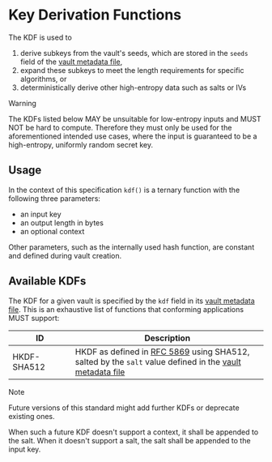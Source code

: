 # Key Derivation Functions

The KDF is used to
1. derive subkeys from the vault's seeds, which are stored in the `seeds` field of the [vault metadata file](../vault%20metadata/README.md),
2. expand these subkeys to meet the length requirements for specific algorithms, or
3. deterministically derive other high-entropy data such as salts or IVs

> [!WARNING]
> The KDFs listed below MAY be unsuitable for low-entropy inputs and MUST NOT be hard to compute. Therefore they must only be used for the aforementioned intended use cases, where the input is guaranteed to be a high-entropy, uniformly random secret key.

## Usage

In the context of this specification `kdf()` is a ternary function with the following three parameters:
* an input key
* an output length in bytes
* an optional context

Other parameters, such as the internally used hash function, are constant and defined during vault creation.

## Available KDFs

The KDF for a given vault is specified by the `kdf` field in its [vault metadata file](../vault%20metadata/README.md). This is an exhaustive list of functions that conforming applications MUST support:

| ID          | Description                       |
|-------------|-----------------------------------|
| HKDF-SHA512 | HKDF as defined in [RFC 5869](https://datatracker.ietf.org/doc/html/rfc5869) using SHA512, <br/> salted by the `salt` value defined in the [vault metadata file](../vault%20metadata/README.md) |

> [!NOTE]
> Future versions of this standard might add further KDFs or deprecate existing ones.
> 
> When such a future KDF doesn't support a context, it shall be appended to the salt. When it doesn't support a salt, the salt shall be appended to the input key.